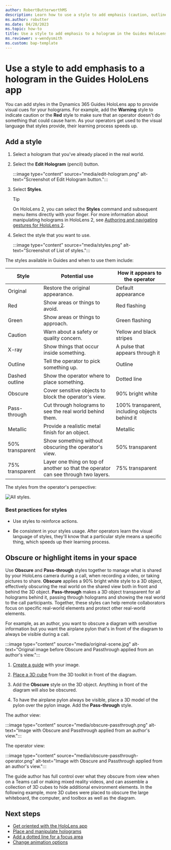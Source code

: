 ```yaml
---
author: RobertButterworthMS
description: Learn how to use a style to add emphasis (caution, outline, obscure) to a hologram in the Dynamics 365 Guides HoloLens app
ms.author: robutter
ms.date: 04/28/2023
ms.topic: how-to
title: Use a style to add emphasis to a hologram in the Guides HoloLens app
ms.reviewer: v-wendysmith
ms.custom: bap-template
---
```


# Use a style to add emphasis to a hologram in the Guides HoloLens app

You can add styles in the Dynamics 365 Guides HoloLens app to provide visual cues for your holograms. For example, add the **Warning** style to indicate caution or the **Red** style to make sure that an operator doesn't do something that could cause harm. As your operators get used to the visual language that styles provide, their learning process speeds up.

## Add a style

1. Select a hologram that you've already placed in the real world.

1. Select the **Edit Hologram** (pencil) button.

   :::image type="content" source="media/edit-hologram.png" alt-text="Screenshot of Edit Hologram button.":::

1. Select **Styles**.

    > [!TIP]
    > On HoloLens 2, you can select the **Styles** command and subsequent menu items directly with your finger. For more information about manipulating holograms in HoloLens 2, see [Authoring and navigating gestures for HoloLens 2](authoring-gestures-HL2.md).

1. Select the style that you want to use.

   :::image type="content" source="media/styles.png" alt-text="Screenshot of List of styles.":::

The styles available in Guides and when to use them include:

| Style | Potential use | How it appears to the operator |
|---|---|---|
| Original | Restore the original appearance. | Default appearance |
| Red | Show areas or things to avoid. | Red flashing |
| Green | Show areas or things to approach. | Green flashing |
| Caution | Warn about a safety or quality concern. | Yellow and black stripes |
| X-ray | Show things that occur inside something. | A pulse that appears through it |
| Outline | Tell the operator to pick something up. | Outline |
| Dashed outline | Show the operator where to place something. | Dotted line |
| Obscure | Cover sensitive objects to block the operator's view. | 90% bright white |
| Pass-through | Cut through holograms to see the real world behind them. | 100% transparent, including objects behind it |
| Metallic | Provide a realistic metal finish for an object. | Metallic |
| 50% transparent | Show something without obscuring the operator's view. | 50% transparent |
| 75% transparent | Layer one thing on top of another so that the operator can see through two layers. | 75% transparent |

The styles from the operator's perspective:

![All styles.](media/all-styles.PNG "All styles")

### Best practices for styles

- Use styles to reinforce actions.

- Be consistent in your styles usage. After operators learn the visual language of styles, they'll know that a particular style means a specific thing, which speeds up their learning process.

## Obscure or highlight items in your space

Use **Obscure** and **Pass-through** styles together to manage what is shared by your HoloLens camera during a call, when recording a video, or taking pictures to share. **Obscure** applies a 90% bright white style to a 3D object, effectively obscuring the real world on the shared view both in front and behind the 3D object. **Pass-through** makes a 3D object transparent for all holograms behind it, passing through holograms and showing the real world to the call participants. Together, these styles can help remote collaborators focus on specific real-world elements and protect other real-world elements.

For example, as an author, you want to obscure a diagram with sensitive information but you want the airplane pylon that's in front of the diagram to always be visible during a call.

:::image type="content" source="media/original-scene.jpg" alt-text="Original image before Obscure and Passthrough applied from an author's view.":::

1. [Create a guide](create-guide.md) with your image.

1. [Place a 3D cube](pc-app-add-3D-model.md) from the 3D toolkit in front of the diagram.

1. Add the **Obscure** style on the 3D object. Anything in front of the diagram will also be obscured.

1. To have the airplane pylon always be visible, place a 3D model of the pylon over the pylon image. Add the **Pass-through** style.

The author view:

   :::image type="content" source="media/obscure-passthrough.png" alt-text="Image with Obscure and Passthrough applied from an author's view.":::

The operator view:

   :::image type="content" source="media/obscure-passthrough-operator.png" alt-text="Image with Obscure and Passthrough applied from an author's view.":::

The guide author has full control over what they obscure from view when on a Teams call or making mixed reality videos, and can assemble a collection of 3D cubes to hide additional environment elements.  In the following example, more 3D cubes were placed to obscure the large whiteboard, the computer, and toolbox as well as the diagram.

## Next steps

- [Get oriented with the HoloLens app](hololens-app-orientation.md)
- [Place and manipulate holograms](hololens-app-place-holograms.md)
- [Add a dotted line for a focus area](hololens-app-dotted-line.md)
- [Change animation options](hololens-app-animations.md)
